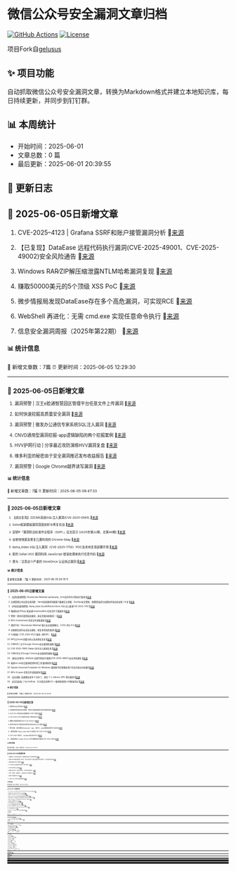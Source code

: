 # 微信公众号安全漏洞文章归档

[![GitHub Actions](https://github.com/gelusus/wxvl/actions/workflows/update_today.yml/badge.svg)](https://github.com/gelusus/wxvl/actions)
[![License](https://img.shields.io/badge/license-MIT-blue.svg)](LICENSE)

项目Fork自[gelusus](https://github.com/gelusus/wxvl)

## ✨ 项目功能

自动抓取微信公众号安全漏洞文章，转换为Markdown格式并建立本地知识库，每日持续更新，并同步到钉钉群。

## 📊 本周统计
- 开始时间：2025-06-01
- 文章总数：0 篇
- 最后更新：2025-06-01 20:39:55

## 📝 更新日志

## 📢 2025-06-05日新增文章

1. CVE-2025–4123 | Grafana SSRF和账户接管漏洞分析 🔗[来源](https://mp.weixin.qq.com/s?__biz=MzI4NTcxMjQ1MA==&mid=2247616341&idx=1&sn=f64a0740ed2b0d209cefae4d1633c3ee)

2. 【已复现】DataEase 远程代码执行漏洞(CVE-2025-49001、CVE-2025-49002)安全风险通告 🔗[来源](https://mp.weixin.qq.com/s?__biz=MzU5NDgxODU1MQ==&mid=2247503451&idx=1&sn=838415cece549ae052cced3f736997b1)

3. Windows RAR∕ZIP解压缩泄露NTLM哈希漏洞复现 🔗[来源](https://mp.weixin.qq.com/s?__biz=MzUzMDUxNTE1Mw==&mid=2247512335&idx=1&sn=f2441cd275388321ab2e598a075770f8)

4. 赚取50000美元的5个顶级 XSS PoC 🔗[来源](https://mp.weixin.qq.com/s?__biz=MjM5Mzc4MzUzMQ==&mid=2650261267&idx=1&sn=9438b6a7fe72e186a534faca70834b0b)

5. 微步情报局发现DataEase存在多个高危漏洞，可实现RCE 🔗[来源](https://mp.weixin.qq.com/s?__biz=Mzg5MTc3ODY4Mw==&mid=2247507774&idx=1&sn=d12eb0b53d048871be85e2a2f8db6bf4)

6. WebShell 再进化：无需 cmd.exe 实现任意命令执行 🔗[来源](https://mp.weixin.qq.com/s?__biz=MzUyOTc3NTQ5MA==&mid=2247499813&idx=1&sn=6bae33061f883e54798c04b274e0622e)

7. 信息安全漏洞周报（2025年第22期） 🔗[来源](https://mp.weixin.qq.com/s?__biz=MzAxODY1OTM5OQ==&mid=2651463107&idx=1&sn=a2351a664e2c00776ed72bcaf1b17d5f)

#### 📊 统计信息
<small>📝 新增文章数：7篇
⏰ 更新时间：2025-06-05 12:29:30<small>

---


## 📢 2025-06-05日新增文章

1. 漏洞预警 | 汉王e脸通智慧园区管理平台任意文件上传漏洞 🔗[来源](https://mp.weixin.qq.com/s?__biz=MzkwMTQ0NDA1NQ==&mid=2247493312&idx=3&sn=181705888a549777ca5ddc60469799af)

2. 如何快速挖掘高质量安全漏洞 🔗[来源](https://mp.weixin.qq.com/s?__biz=MjM5OTk4MDE2MA==&mid=2655281545&idx=1&sn=c51dacb03c32e53c22ea3c7ee12da50e)

3. 漏洞预警 | 傲发办公通信专家系统SQL注入漏洞 🔗[来源](https://mp.weixin.qq.com/s?__biz=MzkwMTQ0NDA1NQ==&mid=2247493312&idx=2&sn=34a6edf72fcd14c1c0603c5e647f1f18)

4. CNVD通用型漏洞挖掘-app逻辑缺陷的两个挖掘案例 🔗[来源](https://mp.weixin.qq.com/s?__biz=Mzg2ODYxMzY3OQ==&mid=2247519424&idx=1&sn=d2898555db99efec97a2a0bf0a748284)

5. HVV护网行动 | 分享最近攻防演练HVV漏洞复盘 🔗[来源](https://mp.weixin.qq.com/s?__biz=Mzg2MDg0ODg1NQ==&mid=2247546428&idx=2&sn=6f40163d3d690076a95f75e1becb1dd3)

6. 维多利亚的秘密由于安全漏洞推迟发布收益报告 🔗[来源](https://mp.weixin.qq.com/s?__biz=MzA5MzU5MzQzMA==&mid=2652116177&idx=1&sn=b61a279f71e939047cb92a3467d505fe)

7. 漏洞预警 | Google Chrome越界读写漏洞 🔗[来源](https://mp.weixin.qq.com/s?__biz=MzkwMTQ0NDA1NQ==&mid=2247493312&idx=1&sn=11be0c58b7008b8cc0ccf0e7c2e69492)

#### 📊 统计信息
<small>📝 新增文章数：7篇
⏰ 更新时间：2025-06-05 09:47:33<small>

---


## 📢 2025-06-05日新增文章

1. 【成功复现】ZZCMS系统SQL注入漏洞(CVE-2025-0565) 🔗[来源](https://mp.weixin.qq.com/s?__biz=MzU2NDgzOTQzNw==&mid=2247503353&idx=1&sn=2879dd13e8053ea89d8b73c643cf584c)

2. Solon框架模板漏洞深度剖析与修复实战 🔗[来源](https://mp.weixin.qq.com/s?__biz=MzkxNTIwNTkyNg==&mid=2247555033&idx=1&sn=8b9eb9d96e81a19e599e4b06d4acd1d8)

3. 安钥®「漏洞防治标准作业程序（SOP）」征文启示 [2025年第22期，总第40期] 🔗[来源](https://mp.weixin.qq.com/s?__biz=Mzk0OTQzMDI4Mg==&mid=2247484865&idx=1&sn=8b1d3df35de589153681dbd36d404672)

4. 谷歌悄悄紧急修复已遭利用的 Chrome 0day 🔗[来源](https://mp.weixin.qq.com/s?__biz=MzI2NTg4OTc5Nw==&mid=2247523177&idx=1&sn=6ead40fb0a70735a161f4ecd984a3f01)

5. llama_Index SQL注入漏洞（CVE-2025-1750）POC及本地复现部署环境 🔗[来源](https://mp.weixin.qq.com/s?__biz=MzkwMzUyMjk2MQ==&mid=2247484462&idx=1&sn=7a2f920a5bd2ec339a782f88f68fa3ed)

6. 新的 Safari XSS 漏洞利用 JavaScript 错误处理来执行任意代码 🔗[来源](https://mp.weixin.qq.com/s?__biz=MzI0NzE4ODk1Mw==&mid=2652096308&idx=1&sn=d4d276386458934743383a476c8c2723)

7. 慧与：注意这个严重的 StoreOnce 认证绕过漏洞 🔗[来源](https://mp.weixin.qq.com/s?__biz=MzI2NTg4OTc5Nw==&mid=2247523177&idx=2&sn=5f49791311ee93aa1acd5a1dd56c0a88)

#### 📊 统计信息
<small>📝 新增文章数：7篇
⏰ 更新时间：2025-06-05 04:19:11<small>

---


## 📢 2025-06-05日新增文章

1. 【高危漏洞预警】Roundcube Webmail upload.php _from反序列化代码执行漏洞 🔗[来源](https://mp.weixin.qq.com/s?__biz=MzI3NzMzNzE5Ng==&mid=2247490183&idx=2&sn=26d52c8caaf272e72f132b255994b95a)

2. 合规管理公司出现合规问题：Vanta系统漏洞导致客户数据交叉泄露：DevOps安全警报：配置错误成为加密劫持攻击新途径 | 牛览 🔗[来源](https://mp.weixin.qq.com/s?__biz=MjM5Njc3NjM4MA==&mid=2651137085&idx=2&sn=a1068ce13789e6cc3241c9e621774f49)

3. 【AI高危漏洞预警】llama_index DuckDBVectorStore SQL注入漏洞CVE-2025-1750 🔗[来源](https://mp.weixin.qq.com/s?__biz=MzI3NzMzNzE5Ng==&mid=2247490183&idx=1&sn=8796151f4fa121bbb37bd0cbfe9f8b11)

4. 唯德科创 IPEasy 知易通 DownloadFile 任意文件下载漏洞 🔗[来源](https://mp.weixin.qq.com/s?__biz=MzkzNzMxODkzMw==&mid=2247485894&idx=1&sn=c532159a5a85d9939354104532ecd411)

5. 警惕！境外间谍借系统漏洞，直击党政科研要害！ 🔗[来源](https://mp.weixin.qq.com/s?__biz=MzkzNjIzMjM5Ng==&mid=2247492623&idx=1&sn=850372f429fe2877e3bc96d0d6f52967)

6. M7s UI download 任意文件读取漏洞 🔗[来源](https://mp.weixin.qq.com/s?__biz=MzkzMTcwMTg1Mg==&mid=2247491693&idx=1&sn=4f6b2b1ccf9491a261ce9ce50a700534)

7. 潜伏10年！Roundcube Webmail 重大安全漏洞曝光，CVSS 评分 9.9 🔗[来源](https://mp.weixin.qq.com/s?__biz=MjM5NTc2MDYxMw==&mid=2458595168&idx=3&sn=1778f7b154f1be5f2139f7fdca6dc4be)

8. 谷歌紧急发布安卓安全更新，修复多项高危漏洞 🔗[来源](https://mp.weixin.qq.com/s?__biz=MjM5NjA0NjgyMA==&mid=2651322480&idx=4&sn=1305aad8febb12c5f092cba247ab1534)

9. Vul情报 | CVE-2025-4123 漏洞（附EXP） 🔗[来源](https://mp.weixin.qq.com/s?__biz=MzI1NTM4ODIxMw==&mid=2247501362&idx=1&sn=01b71332a9c7c08f19fa2bd90f837ca6)

10. NPS之Socks流量分析以及未授权复现 🔗[来源](https://mp.weixin.qq.com/s?__biz=MzkyNTY3Nzc3Mg==&mid=2247489932&idx=1&sn=ad2b365fc59ff231cc27cb2df0aab090)

11. CNNVD | 关于Google Chrome安全漏洞的通报 🔗[来源](https://mp.weixin.qq.com/s?__biz=MzA5MzE5MDAzOA==&mid=2664243600&idx=1&sn=a254cce915bb8018f5d4620176b69f20)

12. CVE-2020-11800 Zabbix 命令注入漏洞复现 🔗[来源](https://mp.weixin.qq.com/s?__biz=MzU0NTU5NTA4NQ==&mid=2247491726&idx=1&sn=a620064d4be426858ff4515ad6baa67d)

13. CNNVD关于Google Chrome安全漏洞的通报 🔗[来源](https://mp.weixin.qq.com/s?__biz=MzAxODY1OTM5OQ==&mid=2651463091&idx=1&sn=cf5d4e1447040ab6b1b31484430e7834)

14. 【新安全事件】vBulletin 远程代码执行漏洞(CVE-2025-48827)安全风险通告 🔗[来源](https://mp.weixin.qq.com/s?__biz=MzU5NDgxODU1MQ==&mid=2247503443&idx=1&sn=763f543a4089f1b08833ccbac7059be5)

15. 最新xxl-job综合漏洞检测利用工具|漏洞探测 🔗[来源](https://mp.weixin.qq.com/s?__biz=Mzg3ODE2MjkxMQ==&mid=2247491941&idx=1&sn=180a7a72b014cd3156a1f44dee242368)

16. Splunk Universal Forwarder for Windows 漏洞授予非管理员用户完全内容访问权限 🔗[来源](https://mp.weixin.qq.com/s?__biz=MzI0NzE4ODk1Mw==&mid=2652096308&idx=2&sn=63481e238664f1bde33e4fa50f1ee971)

17. M7s UI open 任意文件读取漏洞 🔗[来源](https://mp.weixin.qq.com/s?__biz=MzkzMTcwMTg1Mg==&mid=2247491684&idx=1&sn=07dbb62f791af15130c9a2bbcdc77c41)

18. 【安全圈】高通紧急发布 5 月补丁，修复 3 个 Adreno GPU 零日漏洞 🔗[来源](https://mp.weixin.qq.com/s?__biz=MzIzMzE4NDU1OQ==&mid=2652069999&idx=2&sn=31032694ae0b355efabdb89fde5ebc02)

19. 【论文速读】| SecVulEval：针对真实世界C∕C++漏洞检测的LLM基准测试 🔗[来源](https://mp.weixin.qq.com/s?__biz=MzkzNDUxOTk2Mw==&mid=2247496548&idx=1&sn=80b474dcabbcb2690af97241a091e02e)

#### 📊 统计信息
<small>📝 新增文章数：19篇
⏰ 更新时间：2025-06-05 00:24:19<small>

---


## 📢 2025-06-04日新增文章

1. 某园区0day代码审计 🔗[来源](https://mp.weixin.qq.com/s?__biz=MzkyMjM5NDM3NQ==&mid=2247486536&idx=1&sn=9a6234de86003dce55ef80148b372a1f)

2. 谷歌紧急发布安卓安全更新，修复可导致权限提升的多项高危漏洞 🔗[来源](https://mp.weixin.qq.com/s?__biz=MzUyMzczNzUyNQ==&mid=2247524681&idx=3&sn=a29e14d95783cd29e736a3f282efa03a)

3. 2025 年 6 月安卓安全更新修复 30 多个漏洞 🔗[来源](https://mp.weixin.qq.com/s?__biz=MzI2NzAwOTg4NQ==&mid=2649795315&idx=3&sn=295593d68ae1db67020a8b1080cca5cc)

4. CVE-2024-47575 漏洞分析及三种利用方式 🔗[来源](https://mp.weixin.qq.com/s?__biz=Mzk0OTU2ODQ4Mw==&mid=2247487354&idx=1&sn=44aee310cb9ef148d0a41a5da713e6c6)

5. 雷神众测漏洞周报2025.5.26-2025.6.2 🔗[来源](https://mp.weixin.qq.com/s?__biz=MzI0NzEwOTM0MA==&mid=2652503426&idx=1&sn=115407d3c71a09bb32a1e396ce382f5a)

6. 某优化版PHP九国语言交易所存在前台SQL注入漏洞 🔗[来源](https://mp.weixin.qq.com/s?__biz=Mzg4MTkwMTI5Mw==&mid=2247489823&idx=1&sn=050f5a09a08d9878b8aa12897bdb5165)

7. 第125篇：蓝队溯源之burpsuite、zap、AWVS、xray扫描器反制方法与复现 🔗[来源](https://mp.weixin.qq.com/s?__biz=Mzg2NjUzNzg4Ng==&mid=2247484703&idx=1&sn=720816ecc0b5ad2912dd2a40ba854d57)

8. 【漏洞预警】llama_index SQL注入漏洞(CVE-2025-1750) 🔗[来源](https://mp.weixin.qq.com/s?__biz=Mzg5MDk3MTgxOQ==&mid=2247499910&idx=1&sn=df1de2e9b4b1e20a50c035217bcd298d)

9. CVE-2025-48827：vbulletin代码执行POC 🔗[来源](https://mp.weixin.qq.com/s?__biz=Mzg3NzU1NzIyMg==&mid=2247485051&idx=1&sn=af7709c22592ba59aa6272659d0f4772)

10. 【漏洞通告】Google Chrome V8引擎越界读写漏洞(CVE-2025-5419) 🔗[来源](https://mp.weixin.qq.com/s?__biz=MzkzNzY5OTg2Ng==&mid=2247501135&idx=2&sn=482408cecbddba76f261d8619d97d676)

#### 📊 统计信息
<small>📝 新增文章数：10篇
⏰ 更新时间：2025-06-04 16:30:10<small>

---


## 📢 2025-06-04日新增文章

1. 谷歌修复了今年年初以来第二个被积极利用的Chrome零日漏洞 🔗[来源](https://mp.weixin.qq.com/s?__biz=Mzg3OTc0NDcyNQ==&mid=2247493984&idx=1&sn=9ba0403347dc177e4caa30af389f631f)

2. 谷歌Chrome零日漏洞遭广泛利用，可执行任意代码 | 顶级大模型向警方举报用户！AI告密排行榜出炉 🔗[来源](https://mp.weixin.qq.com/s?__biz=MzI1OTA1MzQzNA==&mid=2651248052&idx=1&sn=54f78fda5dc9802dddda0d47a5adbc43)

3. 源码泄露审计文件下载漏洞 🔗[来源](https://mp.weixin.qq.com/s?__biz=MzkwODc1NTgyMg==&mid=2247485369&idx=1&sn=ad3ebcd655dc05dcb2d59189a2c5c626)

4. 从 Rebuild 企业级系统代码审计 SSRF 漏洞。 🔗[来源](https://mp.weixin.qq.com/s?__biz=Mzg3MDU1MjgwNA==&mid=2247487453&idx=1&sn=dd70e73a6be4353a33566c323a73d682)

5. EMQX命令执行后渗透 🔗[来源](https://mp.weixin.qq.com/s?__biz=MzAxMjE3ODU3MQ==&mid=2650610964&idx=3&sn=fca50e82f94f682a5a2e622dd3f26c96)

6. 网络安全炼金术：短信轰炸漏洞，从逆向到无限可能？ 🔗[来源](https://mp.weixin.qq.com/s?__biz=MzU3MjczNzA1Ng==&mid=2247497557&idx=2&sn=3e33ffbc2dd2d9b0fdad285363d58325)

7. 牟林：没想到，就是漏洞——特洛伊木马对中国的启示 🔗[来源](https://mp.weixin.qq.com/s?__biz=MzA5MDg1MDUyMA==&mid=2650480002&idx=2&sn=402cda184dbf54409e5116fdefa8c784)

8. 若依Vue漏洞检测工具 🔗[来源](https://mp.weixin.qq.com/s?__biz=Mzk0MDQzNzY5NQ==&mid=2247493719&idx=1&sn=72763c3bcfa2e8e472e60e7dc715d642)

9. 【$6,000】Firefox 高危漏洞披露 🔗[来源](https://mp.weixin.qq.com/s?__biz=MjM5Mzc4MzUzMQ==&mid=2650261263&idx=1&sn=509e830ca163d3c541c8824bea2e5592)

#### 📊 统计信息
<small>📝 新增文章数：9篇
⏰ 更新时间：2025-06-04 12:29:00<small>

---


## 📢 2025-06-04日新增文章

1. 基于 ViewState 反序列化漏洞，通过 Sharp4ViewStateShell 执行命令实现权限维持 🔗[来源](https://mp.weixin.qq.com/s?__biz=MzUyOTc3NTQ5MA==&mid=2247499805&idx=1&sn=a79411db28696f519f55efa6370f29fe)

2. 漏洞预警 | 傲发办公通信专家系统任意文件上传漏洞 🔗[来源](https://mp.weixin.qq.com/s?__biz=MzkwMTQ0NDA1NQ==&mid=2247493301&idx=3&sn=455aa6ff47c1f7ac85e74f8d8b1aba98)

3. 漏洞预警 | PrestaShop tshirtecommerce目录遍历漏洞 🔗[来源](https://mp.weixin.qq.com/s?__biz=MzkwMTQ0NDA1NQ==&mid=2247493301&idx=1&sn=964eaacc145b0d78dc3d84aaac8d2df2)

4. 潜伏十年！Roundcube Webmail高危漏洞让黑客随意操控你的邮箱 🔗[来源](https://mp.weixin.qq.com/s?__biz=Mzg4NTg5MDQ0OA==&mid=2247488038&idx=1&sn=2aef72e57e0086e4305d23d00c35d9a4)

5. 6年旧镜像翻车！手把手教你用Docker部署最新版企业级漏洞扫描工具OpenVAS 🔗[来源](https://mp.weixin.qq.com/s?__biz=MzI4NjAzMTk3MA==&mid=2458860633&idx=1&sn=5b6cc0f21b97d658225bc4e366ee3398)

6. 硬件安全研究员震惊！STM32漏洞利用实现任意代码执行全过程曝光 🔗[来源](https://mp.weixin.qq.com/s?__biz=MzI1Mjk2MTM1OQ==&mid=2247485584&idx=1&sn=6342934e6aa5ea24f539787d268c36ad)

7. 漏洞预警 | JEEWMS SQL注入漏洞 🔗[来源](https://mp.weixin.qq.com/s?__biz=MzkwMTQ0NDA1NQ==&mid=2247493301&idx=2&sn=f64ceabd513c7af560752897f9bc90f1)

8. 简单好用的漏洞管理工具（附下载链接） 🔗[来源](https://mp.weixin.qq.com/s?__biz=Mzg5OTYxMjk0Mw==&mid=2247490611&idx=1&sn=5696e7fcac9c7646ac8fd23c5c37b1ac)

9. 【src】SRC漏洞挖掘信息收集与挖掘技巧 🔗[来源](https://mp.weixin.qq.com/s?__biz=Mzk0Mzc1MTI2Nw==&mid=2247491180&idx=1&sn=b210da06b518e42b574e7a6206c75449)

10. 谷歌Chrome零日漏洞遭广泛利用，可执行任意代码 🔗[来源](https://mp.weixin.qq.com/s?__biz=MzU2NDY2OTU4Nw==&mid=2247520871&idx=1&sn=0706c2bac7206e0f05fdfa4bca5677e4)

11. 有 10 年历史的 Roundcube RCE 漏洞可让攻击者执行恶意代码 🔗[来源](https://mp.weixin.qq.com/s?__biz=MzI2NzAwOTg4NQ==&mid=2649795315&idx=2&sn=d0015fdb76b856cd4959e7046d09c8a9)

12. xxl-job漏洞综合利用工具 🔗[来源](https://mp.weixin.qq.com/s?__biz=MzkwMzMwODg2Mw==&mid=2247512556&idx=1&sn=b112e0baa0b36ba161ef60910b3ae0ca)

13. 高通修复了三个在有限针对性攻击中被利用的零日漏洞 🔗[来源](https://mp.weixin.qq.com/s?__biz=Mzg3OTc0NDcyNQ==&mid=2247493984&idx=2&sn=81c758ea9cbb9fea538712b2b954e868)

#### 📊 统计信息
<small>📝 新增文章数：13篇
⏰ 更新时间：2025-06-04 09:49:14<small>

---


## 📢 2025-06-04日新增文章

1. CVSS10分！vBulletin远程代码执行漏洞安全风险通告 🔗[来源](https://mp.weixin.qq.com/s?__biz=MjM5NjY2MTIzMw==&mid=2650623594&idx=2&sn=120a04c661d02eabd3898c0da6d200f3)

2. 后渗透神器AdaptixC2红队渗测试多人协作框架（附带教程）|漏洞探测 🔗[来源](https://mp.weixin.qq.com/s?__biz=Mzg3ODE2MjkxMQ==&mid=2247491927&idx=1&sn=8ff43a267d390da09bb09964f1c7c522)

#### 📊 统计信息
<small>📝 新增文章数：2篇
⏰ 更新时间：2025-06-04 04:24:23<small>

---


## 📢 2025-06-04日新增文章

1. 紧急预警：谷歌Chrome高危0Day漏洞（CVE-2025-5419）遭黑客大规模利用！ 🔗[来源](https://mp.weixin.qq.com/s?__biz=MzkwMzYyNzQ1NA==&mid=2247485477&idx=1&sn=d14d0b13567a89ebdf0c7f7311643b87)

2. 隐秘的 npm 供应链攻击：误植域名导致RCE和数据破坏 🔗[来源](https://mp.weixin.qq.com/s?__biz=MzI2NTg4OTc5Nw==&mid=2247523167&idx=2&sn=4249c8e9e0dace01810c665eda52c421)

3. 天擎终端安全管理系统getsimilarlist存在SQL注入漏洞 🔗[来源](https://mp.weixin.qq.com/s?__biz=MzU1NTQ5MDEwNw==&mid=2247485116&idx=1&sn=306e44f00e3fa6ac9ef562887dfe241e)

4. 杭州三一谦成科技车辆监控服务平台 platformSql SQL注入漏洞 🔗[来源](https://mp.weixin.qq.com/s?__biz=MzkzNzMxODkzMw==&mid=2247485889&idx=1&sn=6c577fda35fc0647c190200cce377544)

5. java审计之下载漏洞获取到的代码如何断点调试 🔗[来源](https://mp.weixin.qq.com/s?__biz=Mzk0NDU5NTc4OA==&mid=2247484586&idx=1&sn=61cc63ef6e7072a562ffca32d9e0498a)

6. Edu实战记录 | 四个漏洞打包提交 🔗[来源](https://mp.weixin.qq.com/s?__biz=MzkyNTUyNTE5OA==&mid=2247487122&idx=1&sn=85d1305a6894dabf8e32db3149494fc0)

7. SRC凭什么要为“废物”白帽子的真实漏洞付费？ 🔗[来源](https://mp.weixin.qq.com/s?__biz=MzkwODI1ODgzOA==&mid=2247507104&idx=1&sn=48dabeea7a2f1ec51307204a97523111)

8. vBulletin replaceAdTemplate 远程代码执行漏洞 (CVE-2025-48827) 🔗[来源](https://mp.weixin.qq.com/s?__biz=MzkzMTcwMTg1Mg==&mid=2247491674&idx=1&sn=0f431e61e3429ce89491799a3222c337)

9. 【AI高危漏洞预警】AstrBot路径遍历漏洞CVE-2025-48957 🔗[来源](https://mp.weixin.qq.com/s?__biz=MzI3NzMzNzE5Ng==&mid=2247490173&idx=2&sn=86d636b4d5e7fb36ab9a97507f549c21)

#### 📊 统计信息
<small>📝 新增文章数：9篇
⏰ 更新时间：2025-06-04 00:29:33<small>

---


## 📢 2025-06-03日新增文章

1. 漏洞通告 | llama_Index SQL注入漏洞 🔗[来源](https://mp.weixin.qq.com/s?__biz=Mzg5MTc3ODY4Mw==&mid=2247507765&idx=1&sn=9504084832ca68bdca9d43324f9d7474)

2. SRC漏洞挖掘：别再盯着那些烂大街的姿势了！ 🔗[来源](https://mp.weixin.qq.com/s?__biz=MzU3MjczNzA1Ng==&mid=2247497545&idx=2&sn=388a1ddd29a198e2ec0aa94088e91f4f)

3. 小心全屏“障眼法”！苹果浏览器曝BitM攻击漏洞，登录凭证面临失窃风险！ 🔗[来源](https://mp.weixin.qq.com/s?__biz=MzA4NTY4MjAyMQ==&mid=2447900653&idx=1&sn=d8753f3adada1da31a48013b2410f1c3)

4. 加密算法被破解而导致的漏洞，能按内部已知+通用漏洞忽略吗？ 🔗[来源](https://mp.weixin.qq.com/s?__biz=MzkyOTQzNjIwNw==&mid=2247492458&idx=1&sn=f2fd28cb57bd84b198896cf15b300043)

5. 谷歌Chrome零日漏洞遭广泛利用，可执行任意代码 🔗[来源](https://mp.weixin.qq.com/s?__biz=MjM5NjA0NjgyMA==&mid=2651322416&idx=1&sn=f496ad76672dc84007c77a588480096b)

6. 高通：速修复这三个已遭利用的 Adreno GPU 漏洞 🔗[来源](https://mp.weixin.qq.com/s?__biz=MzI2NTg4OTc5Nw==&mid=2247523167&idx=1&sn=41ef09229896e2bf881d8508d57c29fd)

7. 【1day】某医药系统存在前台SQL注入漏洞 🔗[来源](https://mp.weixin.qq.com/s?__biz=Mzg4MTkwMTI5Mw==&mid=2247489807&idx=1&sn=ae168d989a5d57ebb2fc40ba71f045a3)

8. CNVD漏洞周报2025年第20期 🔗[来源](https://mp.weixin.qq.com/s?__biz=MzU3ODM2NTg2Mg==&mid=2247496018&idx=1&sn=0c204e70771dbe94a5f424a8a21acb78)

9. 【高危漏洞预警】YAML-LibYAML信息泄露漏洞(CVE-2025-40908) 🔗[来源](https://mp.weixin.qq.com/s?__biz=MzI3NzMzNzE5Ng==&mid=2247490173&idx=1&sn=4f5ff7a32aaddb7668e87502c08b810a)

10. CNVD漏洞周报2025年第20期 🔗[来源](https://mp.weixin.qq.com/s?__biz=MzIwNDk0MDgxMw==&mid=2247499948&idx=1&sn=8d0a50fa3be577710f99f60e0d55b1ea)

11. SRC实战篇-还在交Druid的低危漏洞？ 🔗[来源](https://mp.weixin.qq.com/s?__biz=MzkxMDY3MzQyNQ==&mid=2247484946&idx=1&sn=d5515e74135ed5faeca4b174483625eb)

12. 上周关注度较高的产品安全漏洞(20250526-20250601) 🔗[来源](https://mp.weixin.qq.com/s?__biz=MzU3ODM2NTg2Mg==&mid=2247496018&idx=2&sn=8e0f8b730bf80442638e1ddc4cfaa67d)

13. 【免费领】智能设备安全干货：路由器0day漏洞实战大全 🔗[来源](https://mp.weixin.qq.com/s?__biz=MzkxNTIwNTkyNg==&mid=2247555006&idx=2&sn=df42accd650c3815dec113c6066fbb05)

14. 【风险通告】Roundcube Webmail存在反序列化漏洞（CVE-2025-49113） 🔗[来源](https://mp.weixin.qq.com/s?__biz=MzUzOTE2OTM5Mg==&mid=2247490407&idx=1&sn=59e92744084604a545c4ba90ce5b5901)

15. 【漏洞通告】Google Chrome越界读写漏洞安全风险通告 🔗[来源](https://mp.weixin.qq.com/s?__biz=MzU4NjY4MDAyNQ==&mid=2247497531&idx=1&sn=abfa9f975edcef1c644013013123b992)

16. 第125篇：蓝队溯源之burpsuite、zap、AWVS、xray扫描器反制方法与复现 🔗[来源](https://mp.weixin.qq.com/s?__biz=MzkzMjI1NjI3Ng==&mid=2247487580&idx=1&sn=c3d1340301f061e448a5c33fcf1e724e)

17. Chrome 浏览器V8引擎越界读写漏洞(CVE-2025-5419) 🔗[来源](https://mp.weixin.qq.com/s?__biz=Mzg2NjgzNjA5NQ==&mid=2247524455&idx=1&sn=7d56f68b4a46168ba93320c07c0c6894)

18. 【安全圈】谷歌修复导致 AI 概览称“现在是 2024 年”的漏洞 🔗[来源](https://mp.weixin.qq.com/s?__biz=MzIzMzE4NDU1OQ==&mid=2652069983&idx=2&sn=aadb9b93aed958142a9ead6975be3334)

19. openfire鉴权绕过漏洞原理解析 🔗[来源](https://mp.weixin.qq.com/s?__biz=MjM5MjEyMTcyMQ==&mid=2651037738&idx=1&sn=5caed91973ba168620331341c348e949)

20. 【安全圈】OneDrive 文件选择器漏洞让应用程序获取用户整个云盘的访问权限 🔗[来源](https://mp.weixin.qq.com/s?__biz=MzIzMzE4NDU1OQ==&mid=2652069983&idx=1&sn=eb2edf37f5fe485f355232db8212e7da)

21. 搭建靶场、Windows∕Linux系统安全、sql注入、XSS、代码审计∕RCE、木马免杀、暴力破解、SSRF、提权 🔗[来源](https://mp.weixin.qq.com/s?__biz=MjM5OTk4MDE2MA==&mid=2655281264&idx=2&sn=8bfbc105cc225c87951b3fc957ea7e4c)

22. 群晖DiskStation漏洞利用：从CVE-2024-10442到远程代码执行 🔗[来源](https://mp.weixin.qq.com/s?__biz=MzUzMDUxNTE1Mw==&mid=2247512290&idx=1&sn=59f9e65046dbe616bab36f8cc905751b)

#### 📊 统计信息
<small>📝 新增文章数：22篇
⏰ 更新时间：2025-06-03 20:46:04<small>

---


## 📢 2025-06-03日新增文章

1. 当漏洞成为“数字战争”的弹药，谁能改写攻防规则？(文末赠书) 🔗[来源](https://mp.weixin.qq.com/s?__biz=Mzg4Njc1MTIzMw==&mid=2247485855&idx=1&sn=1ee08da0b56a4bc9dc8d8c78f0c32b52)

2. 还在用Wireshark？这款工具直接帮你提取Web攻击+复现请求全过程！ 🔗[来源](https://mp.weixin.qq.com/s?__biz=MzUyOTcyNDg1OA==&mid=2247484520&idx=1&sn=b2c7479d43d432ea870909c8e2982c67)

3. Nacos Derby命令执行漏洞利用脚本 🔗[来源](https://mp.weixin.qq.com/s?__biz=Mzk0MjY1ODE5Mg==&mid=2247486128&idx=1&sn=f53eee0b5e39100f7c419294e03470f2)

4. 分享一款图形化的 .DS_Store文件泄露、.git目录泄露、.svn目录泄露漏洞利用工具 🔗[来源](https://mp.weixin.qq.com/s?__biz=MzkyNzIxMjM3Mg==&mid=2247490549&idx=1&sn=41c95e54595d2a93aeead92a7d3ccfaf)

5. Linux崩溃报告漏洞（cve -2025- 5054,4598）暴露密码哈希 🔗[来源](https://mp.weixin.qq.com/s?__biz=MzI5NTA0MTY2Mw==&mid=2247485940&idx=1&sn=823869f1102b2f23517af096e86cea71)

6. 【漏洞预警】Google Chrome 越界读写漏洞(CVE-2025-5419) 🔗[来源](https://mp.weixin.qq.com/s?__biz=MzkyNzQzNDI5OQ==&mid=2247486692&idx=1&sn=6cb93ecc909a04b68dfcecff8622eec0)

7. 粉丝福利*3《攻击网络协议：协议漏洞的发现+利用+保护》 🔗[来源](https://mp.weixin.qq.com/s?__biz=Mzk0MTIzNTgzMQ==&mid=2247521231&idx=1&sn=497bf82f8e4dc070256e7da622bae771)

#### 📊 统计信息
<small>📝 新增文章数：7篇
⏰ 更新时间：2025-06-03 16:31:09<small>

---


## 📢 2025-06-03日新增文章

1. 还在用Wireshark？这款工具直接帮你提取Web攻击+复现请求全过程！ 🔗[来源](https://mp.weixin.qq.com/s?__biz=MzkxMTUwOTY1MA==&mid=2247490976&idx=1&sn=36d7bc9e1e4ac616bb517481181ebcd2)

2. 高通警告黑客正在利用三个新修补的 Adreno GPU 漏洞 🔗[来源](https://mp.weixin.qq.com/s?__biz=MzI2NzAwOTg4NQ==&mid=2649795303&idx=3&sn=c9459b810da15cd8177f4838c1d3e015)

3. CVE-2025-40634：TP-Link Archer AX50版本 RCE！ 🔗[来源](https://mp.weixin.qq.com/s?__biz=Mzg3NzU1NzIyMg==&mid=2247485043&idx=1&sn=c1f032c67767a91affd1e7de4abac388)

4. 【已发现在野利用】Google Chrome 越界读写漏洞(CVE-2025-5419)安全风险通告 🔗[来源](https://mp.weixin.qq.com/s?__biz=MzU5NDgxODU1MQ==&mid=2247503432&idx=1&sn=07b94dac013b6a33369f1c15042d40ae)

5. 高通Adreno GPU零日漏洞遭利用，全球安卓用户面临攻击风险 🔗[来源](https://mp.weixin.qq.com/s?__biz=MzAxMjE3ODU3MQ==&mid=2650610951&idx=2&sn=7d6fed8f4199f9bb17e12f1e5fc7043c)

6. 简易短信轰炸漏洞挖掘 🔗[来源](https://mp.weixin.qq.com/s?__biz=MzkxNDAyNTY2NA==&mid=2247519560&idx=2&sn=188f5e1dd0173385a63281695c542aa3)

7. ExploitDB 一款轻量级用于抓取、展示和导出 Exploit-DB中的漏洞数据的工具 🔗[来源](https://mp.weixin.qq.com/s?__biz=MzAxMjE3ODU3MQ==&mid=2650610951&idx=4&sn=e7b9050bc796b2985094177e56102e3a)

8. 两大Linux漏洞曝光，可致敏感数据泄露 🔗[来源](https://mp.weixin.qq.com/s?__biz=Mzg3OTc0NDcyNQ==&mid=2247493973&idx=2&sn=7329951e75e17f34506c3e655c56ef47)

9. 稀土掘金 x Trae 夏日寻宝之旅开启：做任务得积分兑大疆pocket3、Apple watch等豪礼 🔗[来源](https://mp.weixin.qq.com/s?__biz=MzI1MzYzMjE0MQ==&mid=2247514735&idx=2&sn=5a123dd499cc133d89b213a7ca035950)

10. 【CVE-2025-20188】思科 RCE 漏洞分析 🔗[来源](https://mp.weixin.qq.com/s?__biz=MjM5Mzc4MzUzMQ==&mid=2650261256&idx=1&sn=0a74831dec1e22b0350f5b5428d07f10)

11. 突发！朝鲜Lazarus集团突袭韩国多行业，“同步漏洞行动”掀起网络暗战！ 🔗[来源](https://mp.weixin.qq.com/s?__biz=Mzg3OTYxODQxNg==&mid=2247486228&idx=1&sn=ac26bc61a4ca3c9a0877745f4468c114)

#### 📊 统计信息
<small>📝 新增文章数：11篇
⏰ 更新时间：2025-06-03 12:28:34<small>

---


## 📢 2025-06-03日新增文章

1. vBulletin论坛软件曝出两大漏洞正遭活跃攻击 🔗[来源](https://mp.weixin.qq.com/s?__biz=Mzg3OTc0NDcyNQ==&mid=2247493973&idx=4&sn=83f48d8ebe0933c0775806b72338737c)

2. 突破浅层测试桎梏：多维度漏洞挖掘突破与实践探索 🔗[来源](https://mp.weixin.qq.com/s?__biz=MzkxNzY5MTg1Ng==&mid=2247488688&idx=2&sn=ce63f1c9f51187b003ff38f7df255576)

3. Realtek蓝牙HCI适配器驱动程序0day漏洞披露，攻击者可删除Windows任意文件 🔗[来源](https://mp.weixin.qq.com/s?__biz=MzI2NzAwOTg4NQ==&mid=2649795303&idx=2&sn=39e27fa254e9d75b09d7edf6a137246d)

4. 专家发布了关于思科IOS XE WLC漏洞CVE-2025-20188的详细分析 🔗[来源](https://mp.weixin.qq.com/s?__biz=Mzg3OTc0NDcyNQ==&mid=2247493973&idx=1&sn=c1c4477aa71c8c5ec31746683788cc6b)

5. 一款以Web与全版本服务漏洞检测为核心的辅助性主、被动扫描工具 🔗[来源](https://mp.weixin.qq.com/s?__biz=Mzk0ODM0NDIxNQ==&mid=2247494412&idx=1&sn=13bc8dcddd3dad02a2efc9e51490e172)

6. 漏洞预警 | 银达汇智智慧综合管理平台SQL注入漏洞 🔗[来源](https://mp.weixin.qq.com/s?__biz=MzkwMTQ0NDA1NQ==&mid=2247493280&idx=2&sn=959893b377b1f9d3bb3d7df38ce51c70)

7. 漏洞预警 | Google Chrome V8越界写入漏洞 🔗[来源](https://mp.weixin.qq.com/s?__biz=MzkwMTQ0NDA1NQ==&mid=2247493280&idx=1&sn=dab2e1d27876d12d5663f0ae1a7d1c4d)

8. Evertz SDVN 上的远程代码执行 (CVE-2025-4009) 🔗[来源](https://mp.weixin.qq.com/s?__biz=MzAxMjYyMzkwOA==&mid=2247530392&idx=4&sn=f69b52a15a10f1ee3d9ee170ba468a0f)

#### 📊 统计信息
<small>📝 新增文章数：8篇
⏰ 更新时间：2025-06-03 09:48:47<small>

---


## 📢 2025-06-03日新增文章

1. 国产 Web 框架 Solon v2.5.11 RCE && nginxWebUI RCE 🔗[来源](https://mp.weixin.qq.com/s?__biz=MzkzNzMxODkzMw==&mid=2247485884&idx=1&sn=b127b788e9aada865a9653b23919fb67)

#### 📊 统计信息
<small>📝 新增文章数：1篇
⏰ 更新时间：2025-06-03 04:23:50<small>

---


## 📢 2025-06-03日新增文章

1. Linux系统安全警报：Ubuntu和RHEL发现信息泄露漏洞，CVE-2025-4598被评为Moderate 🔗[来源](https://mp.weixin.qq.com/s?__biz=MzIzNDU5NTI4OQ==&mid=2247489373&idx=1&sn=e6f109cf43353dbc8175d922bdedb62a)

2. WordPress suretriggers 权限绕过漏洞 (CVE-2025-3102) 附POC 🔗[来源](https://mp.weixin.qq.com/s?__biz=MzkzMTcwMTg1Mg==&mid=2247491664&idx=1&sn=a8865cbc68fb7086352d521ea2eb1119)

3. 突破常规！文件上传漏洞的6大隐蔽攻击面（多个高危场景剖析）|挖洞技巧 🔗[来源](https://mp.weixin.qq.com/s?__biz=Mzg3ODE2MjkxMQ==&mid=2247491791&idx=1&sn=ff5e4a045c8585d5b404ed420d49d4c0)

4. 严重Linux漏洞致全球数百万系统密码哈希值泄露 🔗[来源](https://mp.weixin.qq.com/s?__biz=MjM5NjA0NjgyMA==&mid=2651322307&idx=1&sn=4063f0cef12989b63bd8d0d3cd998454)

#### 📊 统计信息
<small>📝 新增文章数：4篇
⏰ 更新时间：2025-06-03 00:28:36<small>

---


## 📢 2025-06-02日新增文章

1. AI 安全 近日大模型推理引擎 vLLM 暴出CVSS 9.8高危rce 🔗[来源](https://mp.weixin.qq.com/s?__biz=MzkwMzY2MTcwMw==&mid=2247484883&idx=1&sn=5f24f041519c073a4a195cb4e17604d0)

2. 【两万字原创长文】完全零基础入门Fastjson系列漏洞（基础篇） 🔗[来源](https://mp.weixin.qq.com/s?__biz=MzkzMDY2MDA2Ng==&mid=2247486046&idx=1&sn=ef5ca8771a343763de51286f0d4b13ea)

3. 某园区0day代码审计 🔗[来源](https://mp.weixin.qq.com/s?__biz=Mzg2NTgzMDg1NA==&mid=2247484205&idx=1&sn=bd0d9135fb8a77ecb1a10a022c3432ca)

4. 关键 Linux 漏洞暴露了全球数百万个 Linux 系统上的密码哈希 🔗[来源](https://mp.weixin.qq.com/s?__biz=MzI0NzE4ODk1Mw==&mid=2652096296&idx=2&sn=e36e823e735c1b506cae71c3c20866d5)

#### 📊 统计信息
<small>📝 新增文章数：4篇
⏰ 更新时间：2025-06-02 20:44:36<small>

---


## 📢 2025-06-02日新增文章

1. CVE-2025-31644 F5 BIG-IP iControl TMSH 接口命令注入漏洞深入分析 🔗[来源](https://mp.weixin.qq.com/s?__biz=Mzk0NTU5Mjg0Ng==&mid=2247492045&idx=1&sn=4aa5d92ab474e19ac263cf91acdef793)

2. Supermap iServer任意文件读取漏洞 🔗[来源](https://mp.weixin.qq.com/s?__biz=MzU1NTQ5MDEwNw==&mid=2247485111&idx=1&sn=be23f1163c26c43f14f961394ecc01fc)

#### 📊 统计信息
<small>📝 新增文章数：2篇
⏰ 更新时间：2025-06-02 16:30:17<small>

---


## 📢 2025-06-02日新增文章

1. 简易短信轰炸漏洞挖掘 🔗[来源](https://mp.weixin.qq.com/s?__biz=MzUyODkwNDIyMg==&mid=2247550254&idx=1&sn=942bb44202f3367a714ac4391ed57ea7)

2. 文件上传操作漏洞场景挖掘思路 🔗[来源](https://mp.weixin.qq.com/s?__biz=MzkwODc1NTgyMg==&mid=2247485313&idx=1&sn=247d4db6184e4b05b478be78312739d7)

3. 新的 Linux 漏洞允许通过 Ubuntu、RHEL、Fedora 中的核心内存转储窃取密码哈希值 🔗[来源](https://mp.weixin.qq.com/s?__biz=MzI2NzAwOTg4NQ==&mid=2649795290&idx=3&sn=38b7ca8cfa5b15a3b60557ca6177ec51)

#### 📊 统计信息
<small>📝 新增文章数：3篇
⏰ 更新时间：2025-06-02 12:31:45<small>

---


## 📢 2025-06-02日新增文章

1. 量子安全警钟：外国研究者披露墨子号卫星激光同步漏洞 🔗[来源](https://mp.weixin.qq.com/s?__biz=MzkyMjQ5ODk5OA==&mid=2247510481&idx=1&sn=bda61f971c6f5ebd7e65b379ff4a60a5)

2. 紧急预警！Linux核心转存漏洞曝光，Ubuntu、红帽系统密码哈希可被窃取 🔗[来源](https://mp.weixin.qq.com/s?__biz=Mzg4NTg5MDQ0OA==&mid=2247488028&idx=1&sn=aac796ada6be8ef09722a2370bf46836)

3. 任意文件读取&下载漏洞的全面解析及利用 🔗[来源](https://mp.weixin.qq.com/s?__biz=MzkxNzY5MTg1Ng==&mid=2247488661&idx=2&sn=934c606c129a3f0d86781aa7963819bd)

4. 技术精华 | .NET 四种方法上传 web.config 绕过限制实现 RCE 🔗[来源](https://mp.weixin.qq.com/s?__biz=MzUyOTc3NTQ5MA==&mid=2247499790&idx=1&sn=91fc65c817ed18dfb8198f2b5af72aa9)

#### 📊 统计信息
<small>📝 新增文章数：4篇
⏰ 更新时间：2025-06-02 09:51:59<small>

---


## 📢 2025-06-02日新增文章

1. 这12个API漏洞赏金技巧，你一定要在目标上试试！ 🔗[来源](https://mp.weixin.qq.com/s?__biz=Mzg2NTkwODU3Ng==&mid=2247515358&idx=1&sn=7685c3953d21b06e259c41e0b8e22ebd)

#### 📊 统计信息
<small>📝 新增文章数：1篇
⏰ 更新时间：2025-06-02 04:22:19<small>

---


## 📢 2025-06-02日新增文章

1. 目录浏览漏洞统计脚本 -- web_director_viewer（5月28日更新） 🔗[来源](https://mp.weixin.qq.com/s?__biz=MzI4MDQ5MjY1Mg==&mid=2247516738&idx=1&sn=88872ecc81acaaafa9838d99b3359fa1)

2. 【文末护网秘籍】史诗终局：SSRF漏洞撕裂AWS防线！我从Wayback Machine炼出“弑神箭”，一箭射穿黑产帝国命门！ 🔗[来源](https://mp.weixin.qq.com/s?__biz=MzI0NjE1NDYyOA==&mid=2247485554&idx=1&sn=824dd27c139e49a5431875369685ea03)

#### 📊 统计信息
<small>📝 新增文章数：2篇
⏰ 更新时间：2025-06-02 00:24:58<small>

---


## 📢 2025-06-01日新增文章

1. 【攻防实战】ActiveMQ漏洞集锦 🔗[来源](https://mp.weixin.qq.com/s?__biz=Mzg5NTU2NjA1Mw==&mid=2247502774&idx=1&sn=f7262ac03c15933af92a0d4a7ac437fd)

2. Grafana开放重定向&服务端请求伪造漏洞(CVE-2025-4123) 🔗[来源](https://mp.weixin.qq.com/s?__biz=MzkzNzMxODkzMw==&mid=2247485877&idx=1&sn=8b1dd823a7b97c930529e2ba76284f93)

#### 📊 统计信息
<small>📝 新增文章数：2篇
⏰ 更新时间：2025-06-01 20:40:03<small>

---


---
